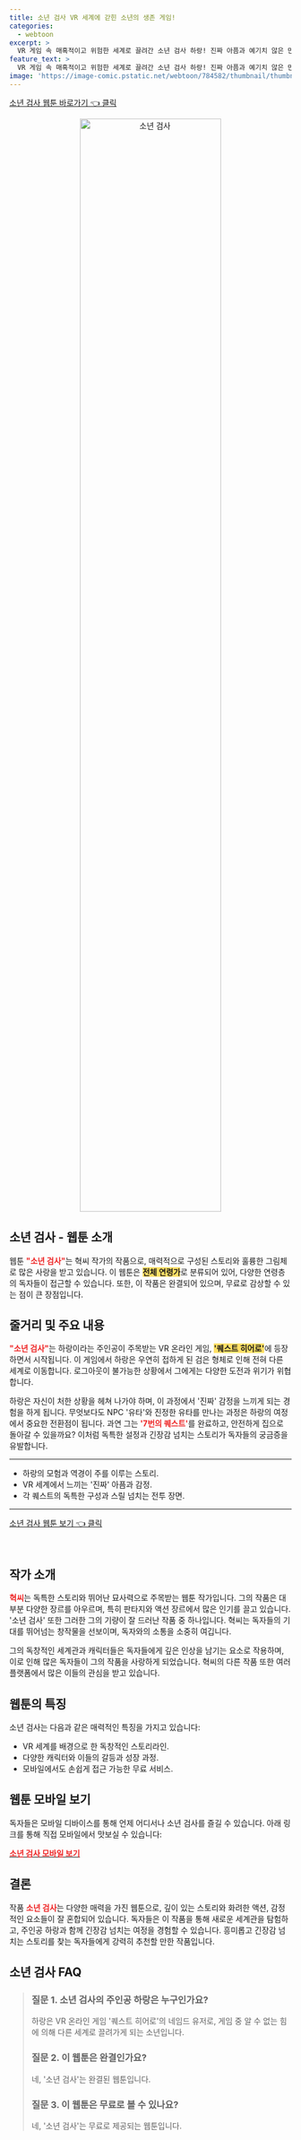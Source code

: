 ```yaml
---
title: 소년 검사 VR 세계에 갇힌 소년의 생존 게임!
categories:
  - webtoon
excerpt: >
  VR 게임 속 매혹적이고 위험한 세계로 끌려간 소년 검사 하랑! 진짜 아픔과 예기치 않은 만남이 그의 운명을 바꾼다. 7번의 퀘스트 과연 그는 무사히 집으로 돌아갈 수 있을까? 지금 바로 확인해보세요!
feature_text: >
  VR 게임 속 매혹적이고 위험한 세계로 끌려간 소년 검사 하랑! 진짜 아픔과 예기치 않은 만남이 그의 운명을 바꾼다. 7번의 퀘스트 과연 그는 무사히 집으로 돌아갈 수 있을까? 지금 바로 확인해보세요!
image: 'https://image-comic.pstatic.net/webtoon/784582/thumbnail/thumbnail_IMAG21_e433729e-1bd9-4a35-aa16-d43bee995a62.jpg'
---
```


<p><a class="modoo-button" href="https://comic.naver.com/webtoon/list?titleId=784582" rel="nofollow noopener">소년 검사 웹툰 바로가기 👈 클릭</a></p>
<figure class="image" style="width: 50%; height: 50%; text-align: center; margin: auto;"><img alt="소년 검사" src="https://image-comic.pstatic.net/webtoon/784582/thumbnail/thumbnail_IMAG21_e433729e-1bd9-4a35-aa16-d43bee995a62.jpg" style="width: 100%; height: 100%; object-fit: cover;"/></figure>
<h2 id="웹툰_소개">소년 검사 - 웹툰 소개</h2>
<p>웹툰 <b><span style="color: #ee2323;">"소년 검사"</span></b>는 혁씨 작가의 작품으로, 매력적으로 구성된 스토리와 훌륭한 그림체로 많은 사랑을 받고 있습니다. 이 웹툰은 <b><span style="background-color: #ffe066;">전체 연령가</span></b>로 분류되어 있어, 다양한 연령층의 독자들이 접근할 수 있습니다. 또한, 이 작품은 완결되어 있으며, 무료로 감상할 수 있는 점이 큰 장점입니다.</p>
<h2 id="줄거리_및_주요_내용">줄거리 및 주요 내용</h2>
<p><b><span style="color: #ee2323;">"소년 검사"</span></b>는 하랑이라는 주인공이 주목받는 VR 온라인 게임, <b><span style="background-color: #ffe066;">'퀘스트 히어로'</span></b>에 등장하면서 시작됩니다. 이 게임에서 하랑은 우연히 접하게 된 검은 형체로 인해 전혀 다른 세계로 이동합니다. 로그아웃이 불가능한 상황에서 그에게는 다양한 도전과 위기가 위협합니다.</p>
<p>하랑은 자신이 처한 상황을 헤쳐 나가야 하며, 이 과정에서 '진짜' 감정을 느끼게 되는 경험을 하게 됩니다. 무엇보다도 NPC '유타'와 진정한 유타를 만나는 과정은 하랑의 여정에서 중요한 전환점이 됩니다. 과연 그는 <b><span style="color: #ee2323;">'7번의 퀘스트'</span></b>를 완료하고, 안전하게 집으로 돌아갈 수 있을까요? 이처럼 독특한 설정과 긴장감 넘치는 스토리가 독자들의 궁금증을 유발합니다.</p>
<hr/>
<ul>
<li>하랑의 모험과 역경이 주를 이루는 스토리.</li>
<li>VR 세계에서 느끼는 '진짜' 아픔과 감정.</li>
<li>각 퀘스트의 독특한 구성과 스릴 넘치는 전투 장면.</li>
</ul>
<hr/>
<p><a class="modoo-button" href="https://m.comic.naver.com/webtoon/list?titleId=784582" rel="nofollow noopener">소년 검사 웹툰 보기 👈 클릭</a></p><br/>
<h2 id="작가_소개">작가 소개</h2>
<p><b><span style="color: #ee2323;">혁씨</span></b>는 독특한 스토리와 뛰어난 묘사력으로 주목받는 웹툰 작가입니다. 그의 작품은 대부분 다양한 장르를 아우르며, 특히 판타지와 액션 장르에서 많은 인기를 끌고 있습니다. '소년 검사' 또한 그러한 그의 기량이 잘 드러난 작품 중 하나입니다. 혁씨는 독자들의 기대를 뛰어넘는 창작물을 선보이며, 독자와의 소통을 소중히 여깁니다.</p>
<p>그의 독창적인 세계관과 캐릭터들은 독자들에게 깊은 인상을 남기는 요소로 작용하며, 이로 인해 많은 독자들이 그의 작품을 사랑하게 되었습니다. 혁씨의 다른 작품 또한 여러 플랫폼에서 많은 이들의 관심을 받고 있습니다.</p>
<h2 id="웹툰_특징">웹툰의 특징</h2>
<p>소년 검사는 다음과 같은 매력적인 특징을 가지고 있습니다:</p>
<ul>
<li>VR 세계를 배경으로 한 독창적인 스토리라인.</li>
<li>다양한 캐릭터와 이들의 갈등과 성장 과정.</li>
<li>모바일에서도 손쉽게 접근 가능한 무료 서비스.</li>
</ul>
<h2 id="웹툰_모바일_보기">웹툰 모바일 보기</h2>
<p>독자들은 모바일 디바이스를 통해 언제 어디서나 소년 검사를 즐길 수 있습니다. 아래 링크를 통해 직접 모바일에서 맛보실 수 있습니다:</p>
<p><a href="https://m.comic.naver.com/webtoon/list?titleId=784582"><b><span style="color: #ee2323;">소년 검사 모바일 보기</span></b></a></p>
<h2 id="결론">결론</h2>
<p>작품 <b><span style="color: #ee2323;">소년 검사</span></b>는 다양한 매력을 가진 웹툰으로, 깊이 있는 스토리와 화려한 액션, 감정적인 요소들이 잘 혼합되어 있습니다. 독자들은 이 작품을 통해 새로운 세계관을 탐험하고, 주인공 하랑과 함께 긴장감 넘치는 여정을 경험할 수 있습니다. 흥미롭고 긴장감 넘치는 스토리를 찾는 독자들에게 강력히 추천할 만한 작품입니다.</p>
<h2 id=소년 검사_FAQ>소년 검사 FAQ</h2>
<div itemscope="" itemtype="https://schema.org/FAQPage"> <blockquote> <div itemscope="" itemprop="mainEntity" itemtype="https://schema.org/Question"> <h3 id="질문_1" itemprop="name">질문 1. 소년 검사의 주인공 하랑은 누구인가요?</h3> <div itemscope="" itemprop="acceptedAnswer" itemtype="https://schema.org/Answer"> <span itemprop="text"> <p>하랑은 VR 온라인 게임 '퀘스트 히어로'의 네임드 유저로, 게임 중 알 수 없는 힘에 의해 다른 세계로 끌려가게 되는 소년입니다.</p> </span> </div> </div> <div itemscope="" itemprop="mainEntity" itemtype="https://schema.org/Question"> <h3 id="질문_2" itemprop="name">질문 2. 이 웹툰은 완결인가요?</h3> <div itemscope="" itemprop="acceptedAnswer" itemtype="https://schema.org/Answer"> <span itemprop="text"> <p>네, '소년 검사'는 완결된 웹툰입니다.</p> </span> </div> </div> <div itemscope="" itemprop="mainEntity" itemtype="https://schema.org/Question"> <h3 id="질문_3" itemprop="name">질문 3. 이 웹툰은 무료로 볼 수 있나요?</h3> <div itemscope="" itemprop="acceptedAnswer" itemtype="https://schema.org/Answer"> <span itemprop="text"> <p>네, '소년 검사'는 무료로 제공되는 웹툰입니다.</p> </span> </div> </div> </blockquote> </div>

